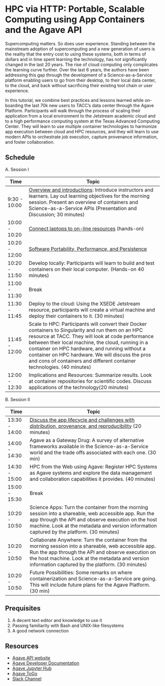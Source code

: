 # HPC via HTTP: Portable, Scalable Computing using App Containers and the Agave API

Supercomputing matters. So does user experience. Standing between the mainstream adoption of supercomputing and a new generation of users is the reality that the entry cost to using these systems, both in terms of dollars and in time spent learning the technology, has not significantly changed in the last 20 years. The rise of cloud computing only complicates the learning curve further. Over the last 6 years, the authors have been addressing this gap through the development of a Science-as-a-Service platform enabling users to go from their desktop, to their local data center, to the cloud, and back without sacrificing their existing tool chain or user experience. 

In this tutorial, we combine best practices and lessons learned while on-boarding the last 70k new users to TACC’s data center through the Agave Platform. Participants will walk through the process of scaling their application from a local environment to the Jetstream academic cloud and to a high performance computing system at the Texas Advanced Computing Center. They will learn to use multiple container technologies to harmonize app execution between cloud and HPC resources, and they will learn to use modern APIs to orchestrate job execution, capture provenance information, and foster collaboration.


## Schedule

A. Session I  

|Time           | Topic                                                       |
|---------------|-------------------------------------------------------------|
|  9:30 - 10:00 | [Overview and introductions](overview/readme.md): Introduce instructors and learners. Lay out learning objectives for the morning session. Present an overview of containers and Science-as-a-Service APIs (Presentation and Discussion; 30 minutes)|
|  10:00 - 10:20 | [Connect laptops to on-line resources](setup/readme.md) (hands-on)|
|  10:20 - 12:00 | [Software Portability, Performance, and Persistence](portability_performance_and_persistence/readme.md) |
|  10:20 - 11:50 | Develop locally: Participants will learn to build and test containers on their local computer. (Hands-on 40 minutes) |
|  11:00 -  11:30 | Break   | 
|  11:30 - 11:45 | Deploy to the cloud: Using the XSEDE Jetstream resource, participants will create a virtual machine and deploy their containers to it. (30 minutes) |
|  11:45 - 12:00 | Scale to HPC: Participants will convert their Docker containers to Singularity and run them on an HPC resource at TACC. They will look at code performance between their local machine, the cloud, running in a container on HPC hardware, and running without a container on HPC hardware. We will discuss the pros and cons of containers and different container technologies. (40 minutes) |
|  12:00 - 12:30 | Implications and Resources: Summarize results. Look at container repositories for scientific codes. Discuss applications of the technology(20 minutes) |

B. Session II  

|Time           | Topic                                                       |
|---------------|-------------------------------------------------------------|
|  13:30 - 14:00 | [Discuss the app lifecycle and challenges with distribution, provenance, and reproducibility](portability_performance_and_persistence/portability.md) (20 minutes) |
|  14:00 - 14:30 | Agave as a Gateway Drug: A survey of alternative frameworks available in the Science-as-a-Service world and the trade offs associated with each one. (30 min) |
|  14:30 - 15:00 | HPC from the Web using Agave: Register HPC Systems as Agave systems and explore the data management and collaboration capabilities it provides. (40 minutes) |
|  15:00 -  15:30 | Break   | 
|  10:20 - 10:50 | Science Apps: Turn the container from the morning session into a shareable, web accessible app. Run the app through the API and observe execution on the host machine. Look at the metadata and version information captured by the platform. (30 minutes) |
|  10:20 - 10:50 | Collaborate Anywhere: Turn the container from the morning session into a shareable, web accessible app. Run the app through the API and observe execution on the host machine. Look at the metadata and version information captured by the platform. (30 minutes) |
|  10:20 - 10:50 | Future Possibilities: Some remarks on where containerization and Science-as-a-Service are going. This will include future plans for the Agave Platform. (30 min) |


## Prequisites

1. A decent text editor and knowledge to use it
2. Passing familiarity with Bash and UNIX-like filesystems
3. A good network connection

## Resources
* [Agave API website](https://agaveapi.co)
* [Agave Developer Documentation](http://developer.agaveapi.co)
* [Agave Jupyter Hub](https://jupyter.agaveapi.co)
* [Agave ToGo](https://deardooley.github.io/agave-togo/auth)
* [Slack Channel](https://slackin.agaveapi.co/)